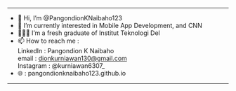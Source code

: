 ----
- 👋 Hi, I’m @PangondionKNaibaho123
- 👀 I’m currently interested in Mobile App Development, and CNN
- 👨🏽‍🎓 I’m a fresh graduate of Institut Teknologi Del
- 📫 How to reach me :  
LinkedIn : Pangondion K Naibaho  
email : dionkurniawan130@gmail.com  
Instagram : @kurniawan6307_  
- 🌐 : pangondionknaibaho123.github.io
----

<!---
PangondionKNaibaho123/PangondionKNaibaho123 is a ✨ special ✨ repository because its `README.md` (this file) appears on your GitHub profile.
You can click the Preview link to take a look at your changes.
--->
